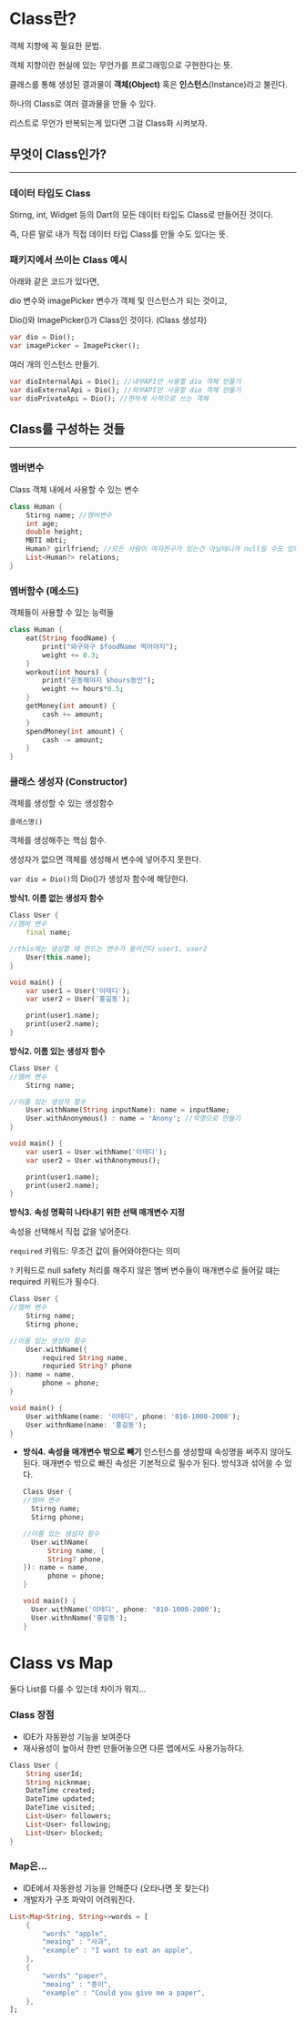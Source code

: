 # Class란?

객체 지향에 꼭 필요한 문법.

객체 지향이란 현실에 있는 무언가를 프로그래밍으로 구현한다는 뜻.

클래스를 통해 생성된 결과물이 **객체(Object)** 혹은 **인스턴스**(Instance)라고 불린다.

하나의 Class로 여러 결과물을 만들 수 있다.

리스트로 무언가 반복되는게 있다면 그걸 Class화 시켜보자.

## 무엇이 Class인가?

---

### 데이터 타입도 Class

Stirng, int, Widget 등의 Dart의 모든 데이터 타입도 Class로 만들어진 것이다.

즉, 다른 말로 내가 직접 데이터 타입 Class를 만들 수도 있다는 뜻.

### 패키지에서 쓰이는 Class 예시

아래와 같은 코드가 있다면,

dio 변수와 imagePicker 변수가 객체 및 인스턴스가 되는 것이고,

Dio()와 ImagePicker()가 Class인 것이다. (Class 생성자)

```dart
var dio = Dio();
var imagePicker = ImagePicker();
```

여러 개의 인스턴스 만들기.

```dart
var dioInternalApi = Dio(); //내부API만 사용할 dio 객체 만들기
var dioExternalApi = Dio(); //외부API만 사용할 dio 객체 만들기
var dioPrivateApi = Dio(); //편하게 사적으로 쓰는 객체
```

## Class를 구성하는 것들

---

### 멤버변수

Class 객체 내에서 사용할 수 있는 변수

```dart
class Human {
	Stirng name; //멤버변수
	int age;
	double height;
	MBTI mbti;
	Human? girlfriend; //모든 사람이 여자친구가 있는건 아닐테니까 null일 수도 있다는 표시를 해준것
	List<Human?> relations;
}
```

### 멤버함수 (메소드)

객체들이 사용할 수 있는 능력들

```dart
class Human {
	eat(String foodName) {
		print("와구와구 $foodName 먹어야지");
		weight += 0.3;
	}
	workout(int hours) {
		print("운동해야지 $hours동안");
		weight += hours*0.5;
	}
	getMoney(int amount) {
		cash += amount;
	}
	spendMoney(int amount) {
		cash -= amount;
	}
}
```

### 클래스 생성자 (Constructor)

객체를 생성할 수 있는 생성함수

`클래스명()`

객체를 생성해주는 핵심 함수.

생성자가 없으면 객체를 생성해서 변수에 넣어주지 못한다.

`var dio = Dio()`의 Dio()가 생성자 함수에 해당한다.

**방식1. 이름 없는 생성자 함수**

```dart
Class User {
//멤버 변수
	final name;

//this에는 생성할 때 만드는 변수가 들어간다 user1, user2
	User(this.name);
}

void main() {
	var user1 = User('이테디');
	var user2 = User('홍길동');

	print(user1.name);
	print(user2.name);
}
```

**방식2. 이름 있는 생성자 함수**

```dart
Class User {
//멤버 변수
	Stirng name;

//이름 있는 생성자 함수
	User.withName(String inputName): name = inputName;
	User.withAnonymous() : name = 'Anony'; //익명으로 만들기
}

void main() {
	var user1 = User.withName('이테디');
	var user2 = User.withAnonymous();

	print(user1.name);
	print(user2.name);
}
```

**방식3.** **속성 명확히 나타내기 위한 선택 매개변수 지정**

속성을 선택해서 직접 값을 넣어준다.

`required` 키워드: 무조건 값이 들어와야한다는 의미

`?` 키워드로 null safety 처리를 해주지 않은 멤버 변수들이 매개변수로 들어갈 떄는 required 키워드가 필수다.

```dart
Class User {
//멤버 변수
	Stirng name;
	Stirng phone;

//이름 있는 생성자 함수
	User.withName({
		required String name,
		requried String? phone
}): name = name,
		phone = phone;
}

void main() {
	User.withName(name: '이테디', phone: '010-1000-2000');
	User.withnName(name: '홍길동');
}
```

- **방식4.** **속성을 매개변수 밖으로 빼기**
  인스턴스를 생성할때 속성명을 써주지 않아도 된다.
  매개변수 밖으로 빠진 속성은 기본적으로 필수가 된다.
  방식3과 섞어쓸 수 있다.

  ```dart
  Class User {
  //멤버 변수
  	Stirng name;
  	Stirng phone;

  //이름 있는 생성자 함수
  	User.withName(
  		String name, {
  		String? phone,
  }): name = name,
  		phone = phone;
  }

  void main() {
  	User.withName('이테디', phone: '010-1000-2000');
  	User.withnName('홍길동');
  }
  ```

# Class vs Map

둘다 List를 다룰 수 있는데 차이가 뭐지…

### Class 장점

- IDE가 자동완성 기능을 보여준다
- 재사용성이 높아서 한번 만들어놓으면 다른 앱에서도 사용가능하다.

```dart
Class User {
	String userId;
	String nicknmae;
	DateTime created;
	DateTime updated;
	DateTime visited;
	List<User> followers;
	List<User> following;
	List<User> blocked;
}
```

### Map은…

- IDE에서 자동완성 기능을 안해준다 (오타나면 못 찾는다)
- 개발자가 구조 파악이 어려워진다.

```dart
List<Map<String, String>>words = [
	{
		"words" "apple",
		"meaing" : "사과",
		"example" : "I want to eat an apple",
	},
	{
		"words" "paper",
		"meaing" : "종이",
		"example" : "Could you give me a paper",
	},
];
```
